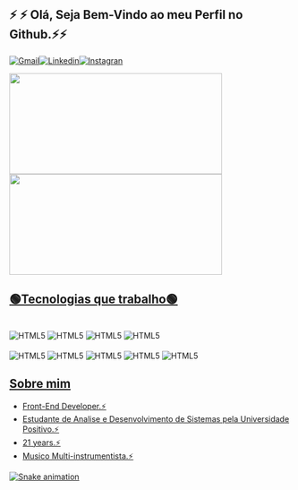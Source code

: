 ## ⚡ ⚡ Olá, Seja Bem-Vindo ao meu Perfil no Github.⚡⚡ 


[![Gmail](https://img.shields.io/badge/Gmail-D14836?style=for-the-badge&logo=gmail&logoColor=white)](mailto:gustavosantosmoreira52@gmail.com)[![Linkedin](https://img.shields.io/badge/LinkedIn-0077B5?style=for-the-badge&logo=linkedin&logoColor=white)](https://www.linkedin.com/in/gustavo-moreira-aa488418b/)[![Instagran](https://img.shields.io/badge/Instagram-E4405F?style=for-the-badge&logo=instagram&logoColor=white)](https://www.instagram.com/gust4_s4ntos/)

<div align="left">
  <a href="https://github.com/GustavoMoreiraDev">
  <img height="180em" width="380em" src="https://github-readme-stats.vercel.app/api?username=GustavoMoreiraDev&show_icons=true&theme=tokyonight" />
  <img height="180em" width="380em" src="https://github-readme-stats.vercel.app/api/top-langs/?username=GustavoMoreiraDev&layout=compact&langs_count=7&theme=tokyonight" />
</div>


## 🟢Tecnologias que trabalho🟢

<div style="display: inline-block"><br/>
  <img align="center" alt="HTML5" src="https://img.shields.io/badge/JavaScript-F7DF1E?style=for-the-badge&logo=javascript&logoColor=black" />
  <img align="center" alt="HTML5" src="https://img.shields.io/badge/React-20232A?style=for-the-badge&logo=react&logoColor=61DAFB" />
  <img align="center" alt="HTML5" src="https://img.shields.io/badge/Sass-CC6699?style=for-the-badge&logo=sass&logoColor=white" />
  <img align="center" alt="HTML5" src="https://img.shields.io/badge/Bootstrap-563D7C?style=for-the-badge&logo=bootstrap&logoColor=white" />
</div>
<div style="display: inline-block"><br/>
  <img align="center" alt="HTML5" src="https://img.shields.io/badge/jQuery-0769AD?style=for-the-badge&logo=jquery&logoColor=white" />
  <img align="center" alt="HTML5" src="https://img.shields.io/badge/HTML5-E34F26?style=for-the-badge&logo=html5&logoColor=white" />
  <img align="center" alt="HTML5" src="https://img.shields.io/badge/CSS3-1572B6?style=for-the-badge&logo=css3&logoColor=white" />
  <img align="center" alt="HTML5" src="https://img.shields.io/badge/Node.js-43853D?style=for-the-badge&logo=node.js&logoColor=white" />
  <img align="center" alt="HTML5" src="https://img.shields.io/badge/MySQL-00000F?style=for-the-badge&logo=mysql&logoColor=white" />
</div>
 
## Sobre mim
- Front-End Developer.⚡
- Estudante de Analise e Desenvolvimento de Sistemas pela Universidade Positivo.⚡
- 21 years.⚡
- Musico Multi-instrumentista.⚡


![Snake animation](https://github.com/GustavoMoreiraDev/GustavoMoreiraDev/blob/output/github-contribution-grid-snake.svg)
